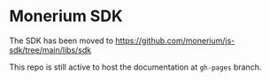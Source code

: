 # Monerium SDK

The SDK has been moved to https://github.com/monerium/js-sdk/tree/main/libs/sdk

This repo is still active to host the documentation at `gh-pages` branch.
